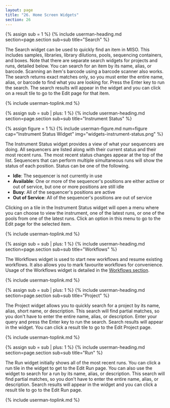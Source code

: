 ```yaml
---
layout: page
title: "26. Home Screen Widgets"
section: 26
---
```



{% assign sub = 1 %}
{% include userman-heading.md section=page.section sub=sub title="Search" %}

The Search widget can be used to quickly find an item in MISO. This includes samples, libraries, library dilutions,
pools, sequencing containers, and boxes. Note that there are separate search widgets for projects and runs, detailed
below. You can search for an item by its name, alias, or barcode. Scanning an item's barcode using a barcode scanner
also works. The search returns exact matches only, so you must enter the entire name, alias, or barcode to find what
you are looking for. Press the Enter key to run the search. The search results will appear in the widget and you can
click on a result tile to go to the Edit page for that item.

{% include userman-toplink.md %}


{% assign sub = sub | plus: 1 %}
{% include userman-heading.md section=page.section sub=sub title="Instrument Status" %}

{% assign figure = 1 %}
{% include userman-figure.md num=figure cap="Instrument Status Widget" img="widgets-instrument-status.png" %}

The Instrument Status widget provides a view of what your sequencers are doing. All sequencers are listed along with
their current status and their most recent runs. The most recent status changes appear at the top of the list.
Sequencers that can perform multiple simultaneous runs will show the status of each position. Status can be one of the
following.

* **Idle**: The sequencer is not currently in use
* **Available**: One or more of the sequencer's positions are either active or out of service, but one or more
  positions are still idle
* **Busy**: All of the sequencer's positions are active
* **Out of Service**: All of the sequencer's positions are out of service

Clicking on a tile in the Instrument Status widget will open a menu where you can choose to view the instrument, one of
the latest runs, or one of the pools from one of the latest runs. Click an option in this menu to go to the Edit page
for the selected item.

{% include userman-toplink.md %}


{% assign sub = sub | plus: 1 %}
{% include userman-heading.md section=page.section sub=sub title="Workflows" %}

The Workflows widget is used to start new workflows and resume existing workflows. It also allows you to mark favourite
workflows for convenience. Usage of the Workflows widget is detailed in the [Workflows section](workflows.html).

{% include userman-toplink.md %}


{% assign sub = sub | plus: 1 %}
{% include userman-heading.md section=page.section sub=sub title="Project" %}

The Project widget allows you to quickly search for a project by its name, alias, short name, or description. This
search will find partial matches, so you don't have to enter the entire name, alias, or description. Enter your query
and press the Enter key to run the search. Search results will appear in the widget. You can click a result tile to go
to the Edit Project page.

{% include userman-toplink.md %}


{% assign sub = sub | plus: 1 %}
{% include userman-heading.md section=page.section sub=sub title="Run" %}

The Run widget initially shows all of the most recent runs. You can click a run tile in the widget to get to the Edit
Run page. You can also use the widget to search for a run by its name, alias, or description. This search will find
partial matches, so you don't have to enter the entire name, alias, or description. Search results will appear in the
widget and you can click a result tile to go to the Edit Run page.

{% include userman-toplink.md %}

